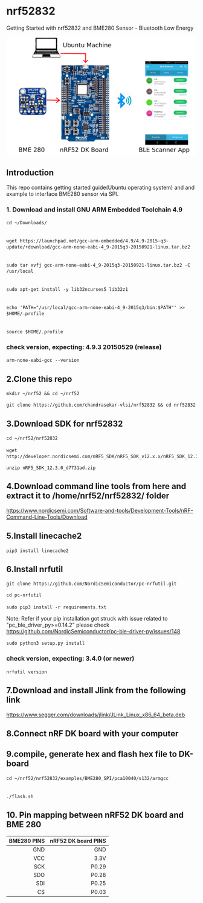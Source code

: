 # nrf52832
Getting Started with nrf52832 and BME280 Sensor - Bluetooth Low Energy 

[![](https://github.com/chandrasekar-vlsi/nrf52832/blob/master/banner.png)](http://nordicsemi.com)

## Introduction

This repo contains getting started guide(Ubuntu operating system) and and example to interface BME280 sensor via SPI. 


### 1. Download and install GNU ARM Embedded Toolchain 4.9

```
cd ~/Downloads/


wget https://launchpad.net/gcc-arm-embedded/4.9/4.9-2015-q3-update/+download/gcc-arm-none-eabi-4_9-2015q3-20150921-linux.tar.bz2


sudo tar xvfj gcc-arm-none-eabi-4_9-2015q3-20150921-linux.tar.bz2 -C /usr/local


sudo apt-get install -y lib32ncurses5 lib32z1


echo 'PATH="/usr/local/gcc-arm-none-eabi-4_9-2015q3/bin:$PATH"' >> $HOME/.profile


source $HOME/.profile
```

### check version, expecting: 4.9.3 20150529 (release)

```
arm-none-eabi-gcc --version
```

## 2.Clone this repo

```
mkdir ~/nrf52 && cd ~/nrf52
```

```
git clone https://github.com/chandrasekar-vlsi/nrf52832 && cd nrf52832
```

## 3.Download SDK for nrf52832

```
cd ~/nrf52/nrf52832

wget http://developer.nordicsemi.com/nRF5_SDK/nRF5_SDK_v12.x.x/nRF5_SDK_12.3.0_d7731ad.zip
```

```
unzip nRF5_SDK_12.3.0_d7731ad.zip
```

## 4.Download command line tools from here and extract it to /home/nrf52/nrf52832/ folder


https://www.nordicsemi.com/Software-and-tools/Development-Tools/nRF-Command-Line-Tools/Download



## 5.Install linecache2
```
pip3 install linecache2
```

## 6.Install nrfutil

```
git clone https://github.com/NordicSemiconductor/pc-nrfutil.git
```

```
cd pc-nrfutil

sudo pip3 install -r requirements.txt
```
Note:  Refer if your pip installation got struck with issue related to "pc_ble_driver_py>=0.14.2" please check https://github.com/NordicSemiconductor/pc-ble-driver-py/issues/148

```
sudo python3 setup.py install
```

### check version, expecting: 3.4.0 (or newer)

```
nrfutil version
```

## 7.Download and install Jlink from the following link

https://www.segger.com/downloads/jlink/JLink_Linux_x86_64_beta.deb


## 8.Connect nRF DK board with your computer

## 9.compile, generate hex and flash hex file to DK-board

```
cd ~/nrf52/nrf52832/examples/BME280_SPI/pca10040/s132/armgcc


./flash.sh
```

## 10. Pin mapping between nRF52 DK board and BME 280


| BME280 PINS   |  nRF52 DK board PINS   |
|--------------:|-----------------------:|
| GND           |  GND                   |
| VCC           | 3.3V                   |
| SCK           | P0.29                  |
| SDO           | P0.28                  |
| SDI           | P0.25                  |
| CS            | P0.03                  |
